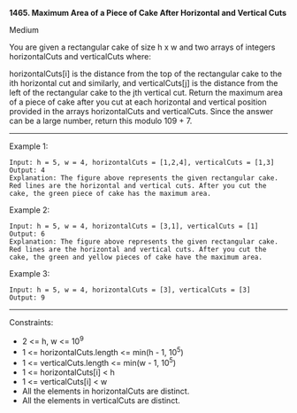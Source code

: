 **1465. Maximum Area of a Piece of Cake After Horizontal and Vertical Cuts**

Medium


You are given a rectangular cake of size h x w and two arrays of integers horizontalCuts and verticalCuts where:

horizontalCuts[i] is the distance from the top of the rectangular cake to the ith horizontal cut and similarly, and
verticalCuts[j] is the distance from the left of the rectangular cake to the jth vertical cut.
Return the maximum area of a piece of cake after you cut at each horizontal and vertical position provided in the arrays horizontalCuts and verticalCuts. Since the answer can be a large number, return this modulo 109 + 7.

*** 

Example 1:
```
Input: h = 5, w = 4, horizontalCuts = [1,2,4], verticalCuts = [1,3]
Output: 4 
Explanation: The figure above represents the given rectangular cake. Red lines are the horizontal and vertical cuts. After you cut the cake, the green piece of cake has the maximum area.
```
Example 2:
```
Input: h = 5, w = 4, horizontalCuts = [3,1], verticalCuts = [1]
Output: 6
Explanation: The figure above represents the given rectangular cake. Red lines are the horizontal and vertical cuts. After you cut the cake, the green and yellow pieces of cake have the maximum area.
```
Example 3:
```
Input: h = 5, w = 4, horizontalCuts = [3], verticalCuts = [3]
Output: 9
``` 
***
Constraints:

- 2 <= h, w <= 10<sup>9</sup>
- 1 <= horizontalCuts.length <= min(h - 1, 10<sup>5</sup>)
- 1 <= verticalCuts.length <= min(w - 1, 10<sup>5</sup>)
- 1 <= horizontalCuts[i] < h
- 1 <= verticalCuts[i] < w
- All the elements in horizontalCuts are distinct.
- All the elements in verticalCuts are distinct.